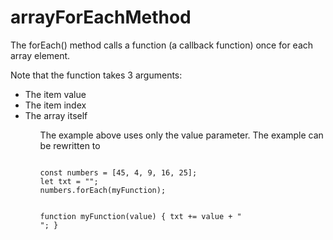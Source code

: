 # arrayForEachMethod
The forEach() method calls a function (a callback function) once for each array element.
<p>Note that the function takes 3 arguments:</p>
<ul>
<li>The item value</li>
<li>The item index</li>
<li>The array itself</li>
<ul>
<p> The example above uses only the value parameter. The example can be rewritten to</p>
<code>
const numbers = [45, 4, 9, 16, 25];
let txt = "";
numbers.forEach(myFunction);

function myFunction(value) {
  txt += value + "<br>";
}
</code>

